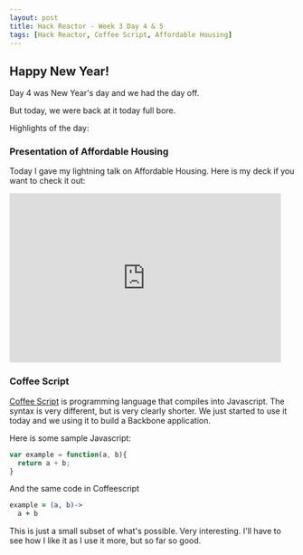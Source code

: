 ```yaml
---
layout: post
title: Hack Reactor - Week 3 Day 4 & 5
tags: [Hack Reactor, Coffee Script, Affordable Housing]
---
```


## Happy New Year!

Day 4 was New Year's day and we had the day off.

But today, we were back at it today full bore. 

Highlights of the day:

### Presentation of Affordable Housing

Today I gave my lightning talk on Affordable Housing.  Here is my deck if you want to check it out:

<iframe src="https://docs.google.com/presentation/d/16ckBx_v5l53ZXxqjcYmkGbSWGky2y1tFIJh4llX4_i8/embed?start=false&loop=false&delayms=3000" frameborder="0" width="480" height="299" allowfullscreen="true" mozallowfullscreen="true" webkitallowfullscreen="true"></iframe>

<!--more-->

### Coffee Script

[Coffee Script](http://coffeescript.org/) is programming language that compiles into Javascript.  The syntax is very different, but is very clearly shorter.  We just started to use it today and we using it to build a Backbone application.  

Here is some sample Javascript:

```javascript
var example = function(a, b){
  return a + b;
}
```

And the same code in Coffeescript

```coffeescript
example = (a, b)->
  a + b
```

This is just a small subset of what's possible.  Very interesting.  I'll have to see how I like it as I use it more, but so far so good.

